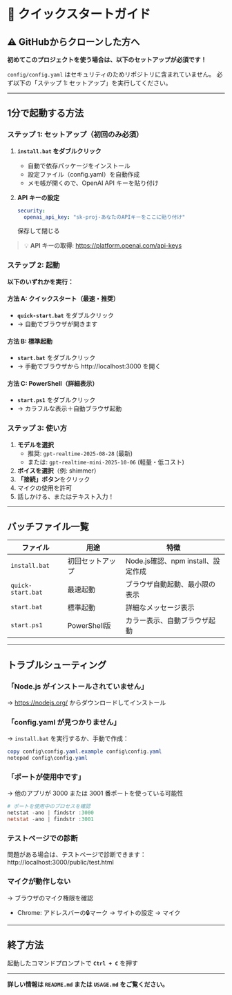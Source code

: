 # 🚀 クイックスタートガイド

## ⚠️ GitHubからクローンした方へ

**初めてこのプロジェクトを使う場合は、以下のセットアップが必須です！**

`config/config.yaml` はセキュリティのためリポジトリに含まれていません。
必ず以下の「ステップ 1: セットアップ」を実行してください。

---

## 1分で起動する方法

### ステップ 1: セットアップ（初回のみ必須）

1. **`install.bat` をダブルクリック**
   - 自動で依存パッケージをインストール
   - 設定ファイル（config.yaml）を自動作成
   - メモ帳が開くので、OpenAI API キーを貼り付け

2. **API キーの設定**
   ```yaml
   security:
     openai_api_key: "sk-proj-あなたのAPIキーをここに貼り付け"
   ```
   保存して閉じる

> 💡 **API キーの取得**: https://platform.openai.com/api-keys

### ステップ 2: 起動

**以下のいずれかを実行：**

#### 方法 A: クイックスタート（最速・推奨）
- **`quick-start.bat`** をダブルクリック
- → 自動でブラウザが開きます

#### 方法 B: 標準起動
- **`start.bat`** をダブルクリック
- → 手動でブラウザから http://localhost:3000 を開く

#### 方法 C: PowerShell（詳細表示）
- **`start.ps1`** をダブルクリック
- → カラフルな表示＋自動ブラウザ起動

### ステップ 3: 使い方

1. **モデルを選択**
   - 推奨: `gpt-realtime-2025-08-28` (最新)
   - または: `gpt-realtime-mini-2025-10-06` (軽量・低コスト)
2. **ボイスを選択**（例: shimmer）
3. **「接続」ボタン**をクリック
4. マイクの使用を許可
5. 話しかける、またはテキスト入力！

---

## バッチファイル一覧

| ファイル | 用途 | 特徴 |
|---------|------|------|
| `install.bat` | 初回セットアップ | Node.js確認、npm install、設定作成 |
| `quick-start.bat` | 最速起動 | ブラウザ自動起動、最小限の表示 |
| `start.bat` | 標準起動 | 詳細なメッセージ表示 |
| `start.ps1` | PowerShell版 | カラー表示、自動ブラウザ起動 |

---

## トラブルシューティング

### 「Node.js がインストールされていません」

→ https://nodejs.org/ からダウンロードしてインストール

### 「config.yaml が見つかりません」

→ `install.bat` を実行するか、手動で作成：
```powershell
copy config\config.yaml.example config\config.yaml
notepad config\config.yaml
```

### 「ポートが使用中です」

→ 他のアプリが 3000 または 3001 番ポートを使っている可能性
```powershell
# ポートを使用中のプロセスを確認
netstat -ano | findstr :3000
netstat -ano | findstr :3001
```

### テストページでの診断

問題がある場合は、テストページで診断できます：  
http://localhost:3000/public/test.html

### マイクが動作しない

→ ブラウザのマイク権限を確認
- Chrome: アドレスバーの🔒マーク → サイトの設定 → マイク

---

## 終了方法

起動したコマンドプロンプトで **`Ctrl + C`** を押す

---

**詳しい情報は `README.md` または `USAGE.md` をご覧ください。**

